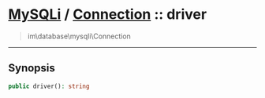 # [MySQLi](mysql.md) / [Connection](mysql-Connection.md) :: driver
 > im\database\mysqli\Connection
____

## Synopsis
```php
public driver(): string
```
